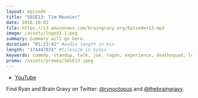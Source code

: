 ```yaml
---
layout: episode
title: "S01E13: Tim Meunier"
date: 2016-10-01
file: https://s3.amazonaws.com/braingravy.org/Episode+13.mp3
image: /assets/logoV1.1.png
summary: Summary will go here.
duration: "01:23:41" #audio length in min
length: "174447074" #filesize in bytes
keywords: comedy, standup, talk, joe, rogan, experience, deathsquad, legion, of, skanks, science, media, news, video, games, nerd, comics, nerdist, pop, culter, technology, politics, npr
promo: /assets/promos/S01E13.jpeg
---
```



- [YouTube](https://www.youtube.com/channel/UCeHkFQsmv90Num66OcKSAXg)


Find Ryan and Brain Gravy on Twitter: [@rynoctopus](https://twitter.com/rynoctopus) and [@thebraingravy](https://twitter.com/thebraingravy).